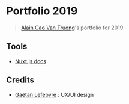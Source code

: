 # Portfolio 2019

> [Alain Cao Van Truong](https://www.alain-caovantruong.fr)'s portfolio for 2019

## Tools

- [Nuxt.js docs](https://github.com/nuxt/nuxt.js)

## Credits
- [Gaëtan Lefebvre](https://gaetanlefebvre.fr/) : UX/UI design
